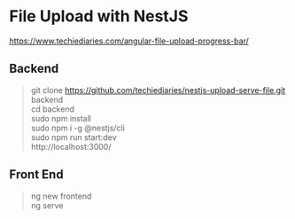 # File Upload with NestJS

https://www.techiediaries.com/angular-file-upload-progress-bar/

## Backend

> git clone https://github.com/techiediaries/nestjs-upload-serve-file.git backend <br/>
> cd backend <br/>
> sudo npm install <br/>
> sudo npm i -g @nestjs/cli <br/>
> sudo npm run start:dev <br/>
> http://localhost:3000/ <br/>

## Front End

> ng new frontend <br/>
> ng serve <br/>


